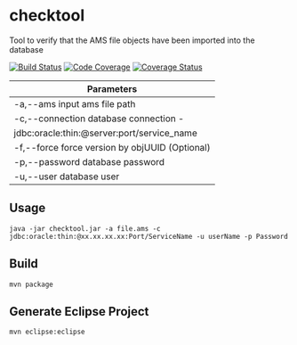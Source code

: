 # checktool
Tool to verify that the AMS file objects have been imported into the database

[![Build Status](https://travis-ci.org/darioajr/checktool.svg?branch=master)](https://travis-ci.org/darioajr/checktool)
[![Code Coverage](https://codecov.io/github/darioajr/checktool/coverage.svg)](https://codecov.io/gh/darioajr/checktool)
[![Coverage Status](https://coveralls.io/repos/darioajr/checktool/badge.svg?branch=master)](https://coveralls.io/r/darioajr/checktool?branch=master)


| Parameters                                                        |
| ----------------------------------------------------------------  |
| -a,--ams <arg>          input ams file path                       |
|-c,--connection <arg>   database connection -
                         jdbc:oracle:thin:@server:port/service_name |
| -f,--force              force version by objUUID  (Optional)      |
| -p,--password <arg>     database password                         |
| -u,--user <arg>         database user                             |

 Usage
 -----
 ```
 java -jar checktool.jar -a file.ams -c jdbc:oracle:thin:@xx.xx.xx.xx:Port/ServiceName -u userName -p Password
 ```
 
 Build
 -----
 ```
 mvn package
 ```
 
 Generate Eclipse Project
 -----
 ```
 mvn eclipse:eclipse
 ```
 
